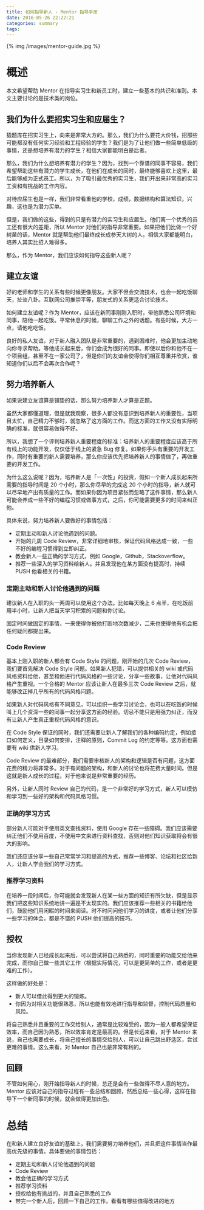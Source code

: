 ```yaml
---
title: 如何指导新人 - Mentor 指导手册
date: 2016-05-26 22:22:21
categories: summary
tags:
---
```


{% img /images/mentor-guide.jpg %}

# 概述

本文希望帮助 Mentor 在指导实习生和新员工时，建立一些基本的共识和准则。本文主要讨论的是技术类的岗位。

## 我们为什么要招实习生和应届生？

猿题库在招实习生上，向来是非常大方的。那么，我们为什么要花大价钱，招那些可能都没有任何实习经验和工程经验的学生？我们是为了让他们做一些简单低级的事情，还是想培养有潜力的学生？相信大家都能明白是后者。

那么，我们为什么想培养有潜力的学生？因为，找到一个靠谱的同事不容易，我们希望帮助这些有潜力的学生成长，在他们在成长的同时，最终能够喜欢上这里，最后能够成为正式员工。所以，为了吸引最优秀的实习生，我们开出来非常高的实习工资和有挑战的工作内容。

对待应届生也是一样，我们非常看重他的学校，成绩，数据结构和算法知识，兴趣，这也是为潜力买单。

但是，我们做的这些，得到的只是有潜力的实习生和应届生。他们离一个优秀的员工还有很大的差距，所以 Mentor 对他们的指导非常重要。如果把他们比做一个好树苗的话，Mentor 就是帮助他们最终成长成参天大树的人。相信大家都能明白，培养人其实比招人难得多。

那么，作为 Mentor，我们应该如何指导这些新人呢？

## 建立友谊

好的老师和学生的关系有些时候更像朋友。大家不但会交流技术，也会一起吃饭聊天，扯淡八卦。互联网公司推崇平等，朋友式的关系更适合讨论技术。

如何建立友谊呢？作为 Mentor，应该在新同事刚刚入职时，带他熟悉公司环境和同事，陪他一起吃饭。平常休息的时候，聊聊工作之外的话题。有些时候，大方一点，请他吃吃饭。

良好的私人友谊，对于新人融入团队是非常重要的，遇到困难时，他会更加主动地向你寻求帮助。等他成长起来后，你们会成为很好的同事。即使以后你和他不在一个项目组，甚至不在一家公司了，但是你们的友谊会使得你们相互尊重并欣赏，谁知道你们以后不会再次合作呢？

## 努力培养新人

如果说建立友谊算是铺垫的话，那么努力培养新人才算是正题。

虽然大家都懂道理，但是就我观察，很多人都没有意识到培养新人的重要性，当项目太忙，自己精力不够时，就忽略了这方面的工作。而这方面的工作又没有实际明确的标准，就很容易做得不好。

所以，我想了一个评判培养新人重要程度的标准：培养新人的重要程度应该高于所有线上的功能开发，仅仅低于线上的紧急 Bug 修复。如果你手头有重要的开发工作，同时有重要的新人需要培养，那么你应该优先把培养新人的事情做了，再做重要的开发工作。

为什么这么说呢？因为，培养新人是「一次性」的投资，假如一个新人成长起来所需要的指导时间是 20 个小时，那么你尽早的完成这 20 个小时的指导，新人就可以尽早地产出有质量的工作。而如果你因为项目紧张而忽略了这件事情，那么新人可能会养成一些不好的编程习惯或做事方式，之后，你可能需要更多的时间来纠正他。

具体来说，努力培养新人要做好的事情包括：

 * 定期主动和新人讨论他遇到的问题。
 * 开始的几周 Code Review，非常详细地审核，保证代码风格达成一致，一些不好的编程习惯得到立即纠正。
 * 教会新人一些正确的学习方式，例如 Google，Github，Stackoverflow。
 * 推荐一些深入的学习资料给新人。并且发现他在某方面没有提高时，持续 PUSH 他看相关的书籍。

### 定期主动和新人讨论他遇到的问题

建议新人在入职的头一两周可以使用这个办法。比如每天晚上 6 点半，在吃饭前用半小时，让新人把当天学习积累的问题和你讨论。

固定时间做固定的事情，一来使得你被他打断地次数减少，二来也使得他有机会把任何疑问都提出来。

### Code Review

基本上刚入职的新人都会有 Code Style 的问题，刚开始的几次 Code Review，我们要首先解决 Code Style 问题。如果新人犯错，可以提供相关的 wiki 或代码风格资料给他，甚至和他进行代码风格的一些讨论，分享一些故事，让他对代码风格产生重视。一个合格的 Mentor 应该让新人在最多三次 Code Review 之后，就能够改正掉几乎所有的代码风格问题。

如果新人对代码风格有不同意见，可以组织一些学习讨论会，也可以在吃饭的时候叫上几个资深一些的同事一起分享这方面的经验。切忌不能只是用强力纠正，而没有让新人产生真正重视代码风格的意识。

在 Code Style 保证的同时，我们还需要让新人了解我们的各种编码约定，例如接口如何定义，目录如何安排，注释的原则，Commit Log 的约定等等。这方面也需要有 wiki 供新人学习。

Code Review 的最难部分，我们需要审核新人的架构和逻辑是否有问题，这方面花费的精力将非常多。对于有问题的架构，和新人的讨论也将花费大量时间。但是这就是新人成长的过程，对于他来说是非常重要的经历。

另外，让新人同时 Review 自己的代码，是一个非常好的学习方式，新人可以模仿和学习到一些好的架构和代码风格习惯。

### 正确的学习方式

部分新人可能对于使用英文查找资料，使用 Google 存在一些障碍。我们应该需要纠正他们不使用百度，不使用中文来进行资料查找，否则对他们知识获取将会有很大的影响。

我们还应该分享一些自己常常学习和提高的方式，推荐一些博客、论坛和社区给新人，让新人学会我们的学习方式。

### 推荐学习资料

在培养一段时间后，你可能就会发现新人在某一些方面的知识有所欠缺，但是显示我们把这些知识系统地讲一遍是不太现实的。我们应该推荐一些相关的书籍给他们，鼓励他们用闲暇的时间来阅读。时不时问问他们学习的进度，或者让他们分享一些学习的体会，都是不错的 PUSH 他们提高的技巧。

## 授权

当你发现新人已经成长起来后，可以尝试将自己熟悉的，同时重要的功能交给他来完成，而你自己做一些其它工作（根据实际情况，可以是更简单的工作，或者是更难的工作）。

这样做的好处是：
 * 新人可以借此得到更大的锻炼。
 * 你因为对相关功能很熟悉，所以也能有效地进行指导和监督，控制代码质量和风险。

将自己熟悉并且重要的工作交给别人，通常是比较难受的，因为一般人都希望保证效率，而自己因为熟悉，所以效率肯定是最高的。但是长远来看，对于 Mentor 来说，自己也需要成长，将自己擅长的事情交给别人，可以让自己跳出舒适区，尝试更难的事情。这么来看，对 Mentor 自己也是非常有利的。

## 回顾

不管如何用心，刚开始指导新人的时候，总还是会有一些做得不尽人意的地方。Mentor 应该对自己的指导过程有一些总结和回顾，然后总结一些心得，这样在指导下一个新同事的时候，就会做得更加出色。


# 总结

在和新人建立良好友谊的基础上，我们需要努力培养他们，并且把这件事情当作最高优先级的事情。具体要做的事情包括：
 
 * 定期主动和新人讨论他遇到的问题
 * Code Review
 * 教会他正确的学习方式
 * 推荐学习资料
 * 授权给他有挑战的，并且自己熟悉的工作
 * 带完一个新人后，回顾一下自己的工作，看看有哪些值得改进的地方

